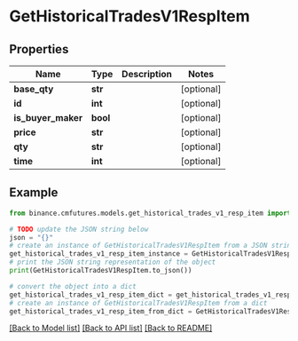 # GetHistoricalTradesV1RespItem


## Properties

Name | Type | Description | Notes
------------ | ------------- | ------------- | -------------
**base_qty** | **str** |  | [optional] 
**id** | **int** |  | [optional] 
**is_buyer_maker** | **bool** |  | [optional] 
**price** | **str** |  | [optional] 
**qty** | **str** |  | [optional] 
**time** | **int** |  | [optional] 

## Example

```python
from binance.cmfutures.models.get_historical_trades_v1_resp_item import GetHistoricalTradesV1RespItem

# TODO update the JSON string below
json = "{}"
# create an instance of GetHistoricalTradesV1RespItem from a JSON string
get_historical_trades_v1_resp_item_instance = GetHistoricalTradesV1RespItem.from_json(json)
# print the JSON string representation of the object
print(GetHistoricalTradesV1RespItem.to_json())

# convert the object into a dict
get_historical_trades_v1_resp_item_dict = get_historical_trades_v1_resp_item_instance.to_dict()
# create an instance of GetHistoricalTradesV1RespItem from a dict
get_historical_trades_v1_resp_item_from_dict = GetHistoricalTradesV1RespItem.from_dict(get_historical_trades_v1_resp_item_dict)
```
[[Back to Model list]](../README.md#documentation-for-models) [[Back to API list]](../README.md#documentation-for-api-endpoints) [[Back to README]](../README.md)


